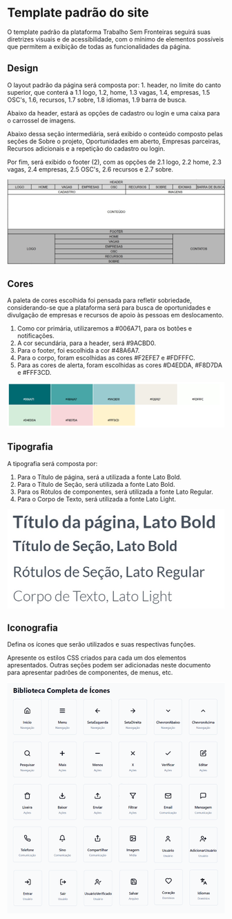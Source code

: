 # Template padrão do site

O template padrão da plataforma Trabalho Sem Fronteiras seguirá suas diretrizes visuais e de acessibilidade, com o mínimo de elementos possíveis que permitem a exibição de todas as funcionalidades da página. 

## Design

O layout padrão da página será composta por: 1. header, no limite do canto superior, que conterá a 1.1 logo, 1.2, home, 1.3 vagas, 1.4, empresas, 1.5 OSC's, 1.6, recursos, 1.7 sobre, 1.8 idiomas, 1.9 barra de busca. 

Abaixo da header, estará as opções de cadastro ou login e uma caixa para o carrossel de imagens. 

Abaixo dessa seção intermediária, será exibido o conteúdo composto pelas seções de Sobre o projeto, Oportunidades em aberto, Empresas parceiras, Recursos adicionais e a repetição do cadastro ou login. 

Por fim, será exibido o footer (2), com as opções de 2.1 logo, 2.2 home, 2.3 vagas, 2.4 empresas, 2.5 OSC's, 2.6 recursos e 2.7 sobre. 

![Exemplo design](img/design.png)

## Cores

A paleta de cores escolhida foi pensada para refletir sobriedade, considerando-se que a plataforma será para busca de oportunidades e divulgação de empresas e recursos de apoio às pessoas em deslocamento. 

1. Como cor primária, utilizaremos a #006A71, para os botões e notificações. 
2. A cor secundária, para a header, será #9ACBD0. 
3. Para o footer, foi escolhida a cor #48A6A7. 
4. Para o corpo, foram escolhidas as cores #F2EFE7 e #FDFFFC. 
5. Para as cores de alerta, foram escolhidas as cores #D4EDDA, #F8D7DA e #FFF3CD. 

![Exemplo de cores](img/cores.png)

## Tipografia

A tipografia será composta por: 

1. Para o Título de página, será a utilizada a fonte Lato Bold. 
2. Para o Título de Seção, será utilizada a fonte Lato Bold. 
3. Para os Rótulos de componentes, será utilizada a fonte Lato Regular.
4. Para o Corpo de Texto, será utilizada a fonte Lato Light.

![Exemplo de tipografia](img/tipografia.png)

## Iconografia

Defina os ícones que serão utilizados e suas respectivas funções.

Apresente os estilos CSS criados para cada um dos elementos apresentados.
Outras seções podem ser adicionadas neste documento para apresentar padrões de componentes, de menus, etc.

![Exemplo de iconografia](img/iconografia.png)

